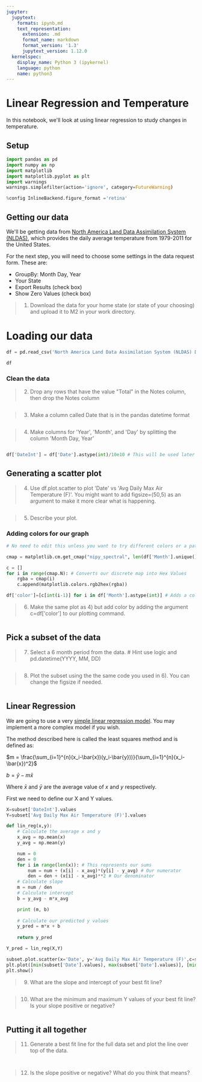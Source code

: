 ```yaml
---
jupyter:
  jupytext:
    formats: ipynb,md
    text_representation:
      extension: .md
      format_name: markdown
      format_version: '1.3'
      jupytext_version: 1.12.0
  kernelspec:
    display_name: Python 3 (ipykernel)
    language: python
    name: python3
---
```


# Linear Regression and Temperature


In this notebook, we'll look at using linear regression to study changes in temperature.


## Setup

```python
import pandas as pd
import numpy as np
import matplotlib
import matplotlib.pyplot as plt
import warnings
warnings.simplefilter(action='ignore', category=FutureWarning)

%config InlineBackend.figure_format ='retina'
```

## Getting our data


We'll be getting data from [North America Land Data Assimilation System (NLDAS)](https://wonder.cdc.gov/NASA-NLDAS.html), which provides the daily average temperature from 1979-2011 for the United States.


For the next step, you will need to choose some settings in the data request form. These are:

- GroupBy: Month Day, Year
- Your State
- Export Results (check box)
- Show Zero Values (check box)


>1) Download the data for your home state (or state of your choosing) and upload it to M2 in your work directory.


# Loading our data

```python
df = pd.read_csv('North America Land Data Assimilation System (NLDAS) Daily Air Temperatures and Heat Index (1979-2011).txt',delimiter='\t',skipfooter=14,engine='python')
```

```python
df
```

### Clean the data


>2) Drop any rows that have the value "Total" in the Notes column, then drop the Notes column

```python

```

>3) Make a column called Date that is in the pandas datetime format

```python

```

>4) Make columns for 'Year', 'Month', and 'Day' by splitting the column 'Month Day, Year'

```python

```

```python
df['DateInt'] = df['Date'].astype(int)/10e10 # This will be used later
```

## Generating a scatter plot


> 4) Use df.plot.scatter to plot 'Date' vs 'Avg Daily Max Air Temperature (F)'. You might want to add figsize=(50,5) as an argument to make it more clear what is happening.

```python

```

>5) Describe your plot.


### Adding colors for our graph

```python
# No need to edit this unless you want to try different colors or a pattern other than colors by month

cmap = matplotlib.cm.get_cmap("nipy_spectral", len(df['Month'].unique())) # Builds a discrete color mapping using a built in matplotlib color map

c = []
for i in range(cmap.N): # Converts our discrete map into Hex Values
    rgba = cmap(i)
    c.append(matplotlib.colors.rgb2hex(rgba))

df['color']=[c[int(i-1)] for i in df['Month'].astype(int)] # Adds a column to our dataframe with the color we want for each row
```

>6) Make the same plot as 4) but add color by adding the argument c=df\['color'\] to our plotting command.

```python

```

## Pick a subset of the data


>7) Select a 6 month period from the data. # Hint use logic and pd.datetime(YYYY, MM, DD)

```python

```

>8) Plot the subset using the the same code you used in 6). You can change the figsize if needed.

```python

```

## Linear Regression


We are going to use a very [simple linear regression model](https://en.wikipedia.org/wiki/Simple_linear_regression). You may implement a more complex model if you wish.

The method described here is called the least squares method and is defined as:

$m = \frac{\sum_{i=1}^{n}(x_i-\bar{x})(y_i-\bar{y}))}{\sum_{i=1}^{n}(x_i-\bar{x})^2}$

$b = \bar{y} - m\bar{x}$

Where $\bar{x}$ and $\bar{y}$ are the average value of $x$ and $y$ respectively.


First we need to define our X and Y values.

```python
X=subset['DateInt'].values
Y=subset['Avg Daily Max Air Temperature (F)'].values
```

```python
def lin_reg(x,y):
    # Calculate the average x and y
    x_avg = np.mean(x)
    y_avg = np.mean(y)

    num = 0
    den = 0
    for i in range(len(x)): # This represents our sums
        num = num + (x[i] - x_avg)*(y[i] - y_avg) # Our numerator
        den = den + (x[i] - x_avg)**2 # Our denominator
    # Calculate slope
    m = num / den
    # Calculate intercept
    b = y_avg - m*x_avg

    print (m, b)
    
    # Calculate our predicted y values
    y_pred = m*x + b
    
    return y_pred
```

```python
Y_pred = lin_reg(X,Y)
```

```python
subset.plot.scatter(x='Date', y='Avg Daily Max Air Temperature (F)',c=subset['color'])
plt.plot([min(subset['Date'].values), max(subset['Date'].values)], [min(Y_pred), max(Y_pred)], color='red') # best fit line
plt.show()
```

>9) What are the slope and intercept of your best fit line?

```python

```

>10) What are the minimum and maximum Y values of your best fit line? Is your slope positive or negative?

```python

```

## Putting it all together


>11) Generate a best fit line for the full data set and plot the line over top of the data.

```python

```

```python

```

>12) Is the slope positive or negative? What do you think that means?

```python

```
